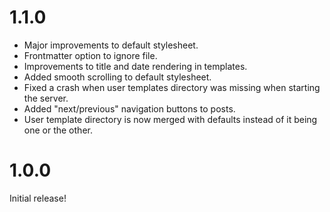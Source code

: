 # 1.1.0

- Major improvements to default stylesheet.
- Frontmatter option to ignore file.
- Improvements to title and date rendering in templates.
- Added smooth scrolling to default stylesheet.
- Fixed a crash when user templates directory was missing when starting the
  server.
- Added "next/previous" navigation buttons to posts.
- User template directory is now merged with defaults instead of it being one or
  the other.

# 1.0.0

Initial release!

